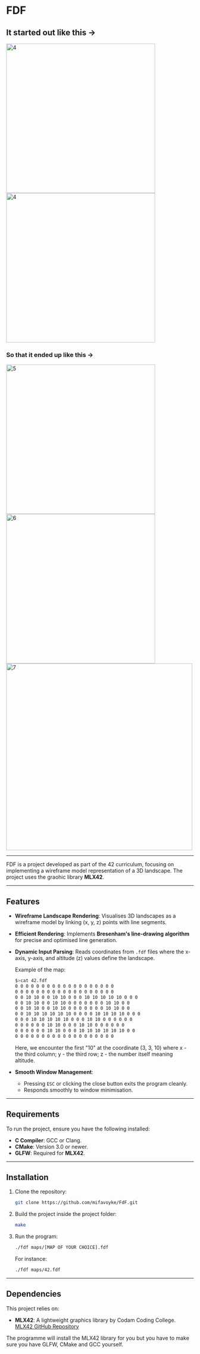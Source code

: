 # FDF

## It started out like this ->

<img height="400" alt="4" src="https://github.com/user-attachments/assets/3c13f105-2575-4e09-9da5-ab06cca4a850">  <img height="400" alt="4" src="https://github.com/user-attachments/assets/fb553dfb-3040-4590-8d8d-86e26158b538">

### So that it ended up like this ->

<img height="400" alt="5" src="https://github.com/user-attachments/assets/0a5a5424-36e5-4b78-aeb8-3eaceffecfd3">  <img height="400" alt="6" src="https://github.com/user-attachments/assets/cbc31b83-561d-49a0-903d-e2a531ffebaf">  <img height="500" alt="7" src="https://github.com/user-attachments/assets/7b214a91-ff92-4ac8-a2e6-f184748454c3">

---

FDF is a project developed as part of the 42 curriculum, focusing on implementing a wireframe model representation of a 3D landscape. The project uses the graohic library **MLX42**.

---

## Features

- **Wireframe Landscape Rendering**: Visualises 3D landscapes as a wireframe model by linking (x, y, z) points with line segments.  
- **Efficient Rendering**: Implements **Bresenham's line-drawing algorithm** for precise and optimised line generation.  
- **Dynamic Input Parsing**: Reads coordinates from `.fdf` files where the x-axis, y-axis, and altitude (z) values define the landscape.

  Example of the map:
    ```bash
    $>cat 42.fdf
    0 0 0 0 0 0 0 0 0 0 0 0 0 0 0 0 0 0 0
    0 0 0 0 0 0 0 0 0 0 0 0 0 0 0 0 0 0 0
    0 0 10 10 0 0 10 10 0 0 0 10 10 10 10 10 0 0 0
    0 0 10 10 0 0 10 10 0 0 0 0 0 0 0 10 10 0 0
    0 0 10 10 0 0 10 10 0 0 0 0 0 0 0 10 10 0 0
    0 0 10 10 10 10 10 10 0 0 0 0 10 10 10 10 0 0 0
    0 0 0 10 10 10 10 10 0 0 0 10 10 0 0 0 0 0 0
    0 0 0 0 0 0 10 10 0 0 0 10 10 0 0 0 0 0 0
    0 0 0 0 0 0 10 10 0 0 0 10 10 10 10 10 10 0 0
    0 0 0 0 0 0 0 0 0 0 0 0 0 0 0 0 0 0 0 
   ```
  Here, we encounter the first "10" at the coordinate (3, 3, 10) where x - the third column; y - the third row; z - the number itself meaning altitude.

- **Smooth Window Management**:
  - Pressing `ESC` or clicking the close button exits the program cleanly.  
  - Responds smoothly to window minimisation.  

---

## Requirements

To run the project, ensure you have the following installed:

- **C Compiler**: GCC or Clang.
- **CMake**: Version 3.0 or newer.
- **GLFW**: Required for **MLX42**.

---

## Installation

1. Clone the repository:
   ```bash
   git clone https://github.com/mifavoyke/FdF.git
   ```

2. Build the project inside the project folder:
   ```bash
   make
   ```

3. Run the program:
   ```bash
   ./fdf maps/[MAP OF YOUR CHOICE].fdf
   ```
   For instance:
   ```bash
   ./fdf maps/42.fdf
   ```
---

## Dependencies

This project relies on:
- **MLX42**: A lightweight graphics library by Codam Coding College. [MLX42 GitHub Repository](https://github.com/codam-coding-college/MLX42)

The programme will install the MLX42 library for you but you have to make sure you have GLFW, CMake and GCC yourself.
